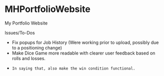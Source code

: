 # MHPortfolioWebsite
My Portfolio Website


Issues/To-Dos

- Fix popups for Job History (Were working prior to upload, possibly due to a positioning change)
- Make Dice Game more readable with clearer user feedback based on rolls and losses.
-     In saying that, also make the win condition functional.

